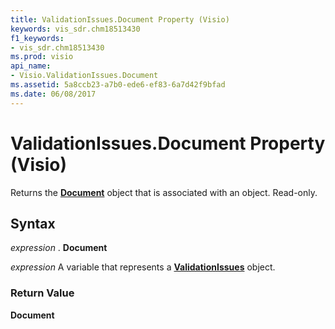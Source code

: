 ```yaml
---
title: ValidationIssues.Document Property (Visio)
keywords: vis_sdr.chm18513430
f1_keywords:
- vis_sdr.chm18513430
ms.prod: visio
api_name:
- Visio.ValidationIssues.Document
ms.assetid: 5a8ccb23-a7b0-ede6-ef83-6a7d42f9bfad
ms.date: 06/08/2017
---
```



# ValidationIssues.Document Property (Visio)

Returns the  **[Document](Visio.Document.md)** object that is associated with an object. Read-only.


## Syntax

 _expression_ . **Document**

 _expression_ A variable that represents a **[ValidationIssues](Visio.ValidationIssues.md)** object.


### Return Value

 **Document**


